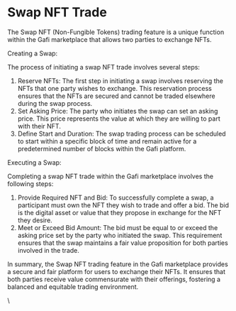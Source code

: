 # Swap NFT Trade

The Swap NFT (Non-Fungible Tokens) trading feature is a unique function within the Gafi marketplace that allows two parties to exchange NFTs.

Creating a Swap:

The process of initiating a swap NFT trade involves several steps:

1. Reserve NFTs: The first step in initiating a swap involves reserving the NFTs that one party wishes to exchange. This reservation process ensures that the NFTs are secured and cannot be traded elsewhere during the swap process.
2. Set Asking Price: The party who initiates the swap can set an asking price. This price represents the value at which they are willing to part with their NFT.
3. Define Start and Duration: The swap trading process can be scheduled to start within a specific block of time and remain active for a predetermined number of blocks within the Gafi platform.

Executing a Swap:

Completing a swap NFT trade within the Gafi marketplace involves the following steps:

1. Provide Required NFT and Bid: To successfully complete a swap, a participant must own the NFT they wish to trade and offer a bid. The bid is the digital asset or value that they propose in exchange for the NFT they desire.
2. Meet or Exceed Bid Amount: The bid must be equal to or exceed the asking price set by the party who initiated the swap. This requirement ensures that the swap maintains a fair value proposition for both parties involved in the trade.

In summary, the Swap NFT trading feature in the Gafi marketplace provides a secure and fair platform for users to exchange their NFTs. It ensures that both parties receive value commensurate with their offerings, fostering a balanced and equitable trading environment.

\
